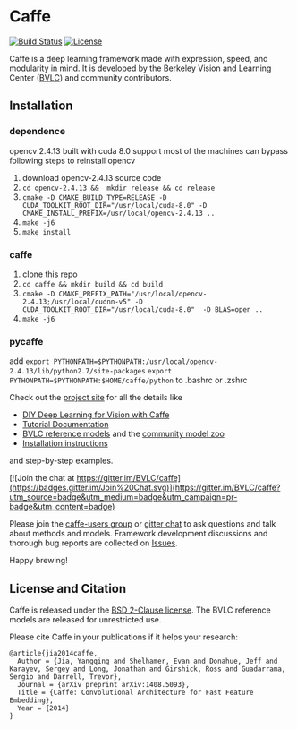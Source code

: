 # Caffe

[![Build Status](https://travis-ci.org/BVLC/caffe.svg?branch=master)](https://travis-ci.org/BVLC/caffe)
[![License](https://img.shields.io/badge/license-BSD-blue.svg)](LICENSE)

Caffe is a deep learning framework made with expression, speed, and modularity in mind.
It is developed by the Berkeley Vision and Learning Center ([BVLC](http://bvlc.eecs.berkeley.edu)) and community contributors.


## Installation
### dependence 
opencv 2.4.13 built with cuda 8.0 support 
most of the machines can bypass following steps to reinstall opencv
1. download opencv-2.4.13 source code
2. `cd opencv-2.4.13 &&  mkdir release && cd release`
3. `cmake -D CMAKE_BUILD_TYPE=RELEASE -D CUDA_TOOLKIT_ROOT_DIR="/usr/local/cuda-8.0" -D CMAKE_INSTALL_PREFIX=/usr/local/opencv-2.4.13 ..`
4. `make -j6`
5. `make install`

### caffe 
1. clone this repo 
2. `cd caffe && mkdir build && cd build`
3. `cmake -D CMAKE_PREFIX_PATH="/usr/local/opencv-2.4.13;/usr/local/cudnn-v5" -D CUDA_TOOLKIT_ROOT_DIR="/usr/local/cuda-8.0"  -D BLAS=open ..`
4. `make -j6`

### pycaffe
add 
`export PYTHONPATH=$PYTHONPATH:/usr/local/opencv-2.4.13/lib/python2.7/site-packages`
`export PYTHONPATH=$PYTHONPATH:$HOME/caffe/python`
to  .bashrc or .zshrc



Check out the [project site](http://caffe.berkeleyvision.org) for all the details like

- [DIY Deep Learning for Vision with Caffe](https://docs.google.com/presentation/d/1UeKXVgRvvxg9OUdh_UiC5G71UMscNPlvArsWER41PsU/edit#slide=id.p)
- [Tutorial Documentation](http://caffe.berkeleyvision.org/tutorial/)
- [BVLC reference models](http://caffe.berkeleyvision.org/model_zoo.html) and the [community model zoo](https://github.com/BVLC/caffe/wiki/Model-Zoo)
- [Installation instructions](http://caffe.berkeleyvision.org/installation.html)

and step-by-step examples.

[![Join the chat at https://gitter.im/BVLC/caffe](https://badges.gitter.im/Join%20Chat.svg)](https://gitter.im/BVLC/caffe?utm_source=badge&utm_medium=badge&utm_campaign=pr-badge&utm_content=badge)

Please join the [caffe-users group](https://groups.google.com/forum/#!forum/caffe-users) or [gitter chat](https://gitter.im/BVLC/caffe) to ask questions and talk about methods and models.
Framework development discussions and thorough bug reports are collected on [Issues](https://github.com/BVLC/caffe/issues).

Happy brewing!

## License and Citation

Caffe is released under the [BSD 2-Clause license](https://github.com/BVLC/caffe/blob/master/LICENSE).
The BVLC reference models are released for unrestricted use.

Please cite Caffe in your publications if it helps your research:

    @article{jia2014caffe,
      Author = {Jia, Yangqing and Shelhamer, Evan and Donahue, Jeff and Karayev, Sergey and Long, Jonathan and Girshick, Ross and Guadarrama, Sergio and Darrell, Trevor},
      Journal = {arXiv preprint arXiv:1408.5093},
      Title = {Caffe: Convolutional Architecture for Fast Feature Embedding},
      Year = {2014}
    }

